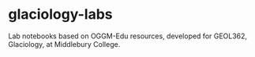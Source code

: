 # glaciology-labs
Lab notebooks based on OGGM-Edu resources, developed for GEOL362, Glaciology, at Middlebury College.
